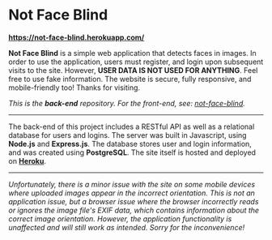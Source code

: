 # Not Face Blind
**https://not-face-blind.herokuapp.com/**

**Not Face Blind** is a simple web application that detects faces in images. In order to use the application, users must register, and login upon subsequent visits to the site. However, **USER DATA IS NOT USED FOR ANYTHING**. Feel free to use fake information. The website is secure, fully responsive, and mobile-friendly too! Thanks for visiting.

*This is the **back-end** repository. For the front-end, see: [not-face-blind](https://github.com/spencerericfong/not-face-blind).*

---

The back-end of this project includes a RESTful API as well as a relational database for users and logins. The server was built in Javascript, using **Node.js** and **Express.js**. The database stores user and login information, and was created using **PostgreSQL**. The site itself is hosted and deployed on [**Heroku**](https://heroku.com/).

---

*Unfortunately, there is a minor issue with the site on some mobile devices where uploaded images appear in the incorrect orientation. This is not an application issue, but a browser issue where the browser incorrectly reads or ignores the image file's EXIF data, which contains information about the correct image orientation. However, the application functionality is unaffected and will still work as intended. Sorry for the inconvenience!*
